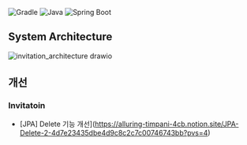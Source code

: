 
![Gradle](https://img.shields.io/badge/Gradle-8.5-blue)
![Java](https://img.shields.io/badge/Java-17-blue)
![Spring Boot](https://img.shields.io/badge/Spring%20Boot-3.2.1-brightgreen)

## System Architecture
![invitation_architecture drawio](https://github.com/love-invitation/backend/assets/81946918/84a12fa8-d6fc-4ca7-b57f-7cfc9b10c166)

## 개선

### Invitatoin
- [JPA] Delete 기능 개선](https://alluring-timpani-4cb.notion.site/JPA-Delete-2-4d7e23435dbe4d9c8c2c7c00746743bb?pvs=4)
